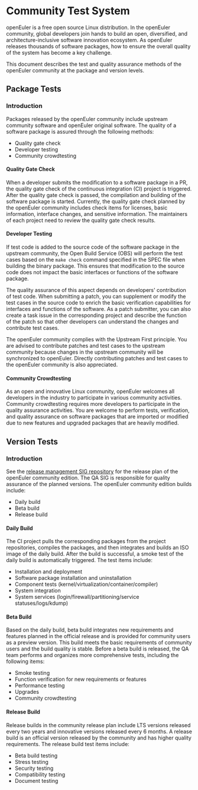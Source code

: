 # Community Test System

openEuler is a free open source Linux distribution. In the openEuler community, global developers join hands to build an open, diversified, and architecture-inclusive software innovation ecosystem. As openEuler releases thousands of software packages, how to ensure the overall quality of the system has become a key challenge.

This document describes the test and quality assurance methods of the openEuler community at the package and version levels.

## Package Tests

### Introduction

Packages released by the openEuler community include upstream community software and openEuler original software. The quality of a software package is assured through the following methods:

- Quality gate check 
- Developer testing 
- Community crowdtesting 

#### Quality Gate Check

When a developer submits the modification to a software package in a PR, the quality gate check of the continuous integration (CI) project is triggered. After the quality gate check is passed, the compilation and building of the software package is started. Currently, the quality gate check planned by the openEuler community includes check items for licenses, basic information, interface changes, and sensitive information. The maintainers of each project need to review the quality gate check results.

#### Developer Testing

If test code is added to the source code of the software package in the upstream community, the Open Build Service (OBS) will perform the test cases based on the `make check` command specified in the SPEC file when building the binary package. This ensures that modification to the source code does not impact the basic interfaces or functions of the software package.

The quality assurance of this aspect depends on developers' contribution of test code. When submitting a patch, you can supplement or modify the test cases in the source code to enrich the basic verification capabilities for interfaces and functions of the software. As a patch submitter, you can also create a task issue in the corresponding project and describe the function of the patch so that other developers can understand the changes and contribute test cases. 

The openEuler community complies with the Upstream First principle. You are advised to contribute patches and test cases to the upstream community because changes in the upstream community will be synchronized to openEuler. Directly contributing patches and test cases to the openEuler community is also appreciated.

#### Community Crowdtesting

As an open and innovative Linux community, openEuler welcomes all developers in the industry to participate in various community activities. Community crowdtesting requires more developers to participate in the quality assurance activities. You are welcome to perform tests, verification, and quality assurance on software packages that are imported or modified due to new features and upgraded packages that are heavily modified.

## Version Tests

### Introduction

See the [release management SIG repository](https://gitee.com/openeuler/release-management) for the release plan of the openEuler community edition. The QA SIG is responsible for quality assurance of the planned versions. The openEuler community edition builds include:

- Daily build 
- Beta build 
- Release build 

#### Daily Build

The CI project pulls the corresponding packages from the project repositories, compiles the packages, and then integrates and builds an ISO image of the daily build. After the build is successful, a smoke test of the daily build is automatically triggered. The test items include:

- Installation and deployment 
- Software package installation and uninstallation  
- Component tests (kernel/virtualization/container/compiler) 
- System integration 
- System services (login/firewall/partitioning/service statuses/logs/kdump)

#### Beta Build

Based on the daily build, beta build integrates new requirements and features planned in the official release and is provided for community users as a preview version. This build meets the basic requirements of community users and the build quality is stable. Before a beta build is released, the QA team performs and organizes more comprehensive tests, including the following items:

- Smoke testing 
- Function verification for new requirements or features 
- Performance testing 
- Upgrades 
- Community crowdtesting 

#### Release Build

Release builds in the community release plan include LTS versions released every two years and innovative versions released every 6 months. A release build is an official version released by the community and has higher quality requirements. The release build test items include:

- Beta build testing    
- Stress testing 
- Security testing
- Compatibility testing 
- Document testing
